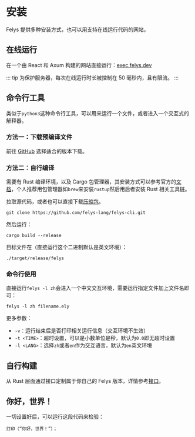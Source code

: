 # 安装

Felys 提供多种安装方式，也可以用支持在线运行代码的网站。

## 在线运行

在一个由 React 和 Axum 构建的网站直接运行：[exec.felys.dev](https://google.com)

::: tip
为保护服务器，每次在线运行时长被控制在 50 毫秒内，且有限流。
:::

## 命令行工具

类似于`python3`这种命令行工具，可以用来运行一个文件，或者进入一个交互式的解释器。

### 方法一：下载预编译文件

前往 [GitHub](https://github.com/felys-lang/felys-cli) 选择适合的版本下载。

### 方法二：自行编译

需要有 Rust 编译环境，以及 Cargo 包管理器，其安装方式可以参考官方的[文档](https://doc.rust-lang.org/book/ch01-01-installation.html)，个人推荐用包管理器如`brew`来安装`rustup`然后用后者安装 Rust 相关工具链。

拉取源代码，或者也可以直接下载[压缩包](https://github.com/felys-lang/felys-cli/archive/refs/heads/main.zip)。

```shell
git clone https://github.com/felys-lang/felys-cli.git
```

然后运行：

```shell
cargo build --release
```

目标文件在（直接运行这个二进制默认是英文环境）：

```shell
./target/release/felys
```

### 命令行使用

直接运行`felys -l zh`会进入一个中文交互环境，需要运行指定文件加上文件名即可：

```shell
felys -l zh filename.ely
```

更多参数：

- `-v`：运行结束后是否打印相关运行信息（交互环境不生效）
- `-t <TIME>`：超时设置，可以是小数单位是秒，默认为`0.0`即无超时设置
- `-l <LANG>`：选择`zh`或者`en`作为交互语言，默认为`en`英文环境

## 自行构建

从 Rust 层面通过接口定制属于你自己的 Felys 版本，详情参考[接口](../api/overview)。

## 你好，世界！

一切设置好后，可以运行这段代码来检验：

```felys
打印（“你好，世界！”）；
```
